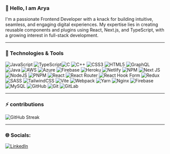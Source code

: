 ### 👋 Hello, I am Arya

I'm a passionate Frontend Developer with a knack for building intuitive, seamless, and engaging digital experiences. My expertise lies in creating reusable components and plugins using React, Next.js, and TypeScript, with a growing interest in full-stack development.

---

### 🔧 Technologies & Tools
![JavaScript](https://img.shields.io/badge/javascript-%23323330.svg?style=flat-square&logo=javascript&logoColor=%23F7DF1E) ![TypeScript](https://img.shields.io/badge/typescript-%23007ACC.svg?style=flat-square&logo=typescript&logoColor=white)![C](https://img.shields.io/badge/c-%2300599C.svg?style=flat-square&logo=c&logoColor=white) ![C++](https://img.shields.io/badge/c++-%2300599C.svg?style=flat-square&logo=c%2B%2B&logoColor=white) ![CSS3](https://img.shields.io/badge/css3-%231572B6.svg?style=flat-square&logo=css3&logoColor=white) ![HTML5](https://img.shields.io/badge/html5-%23E34F26.svg?style=flat-square&logo=html5&logoColor=white) ![GraphQL](https://img.shields.io/badge/-GraphQL-E10098?style=flat-square&logo=graphql&logoColor=white) ![Java](https://img.shields.io/badge/java-%23ED8B00.svg?style=flat-square&logo=openjdk&logoColor=white) ![AWS](https://img.shields.io/badge/AWS-%23FF9900.svg?style=flat-square&logo=amazon-aws&logoColor=white) ![Azure](https://img.shields.io/badge/azure-%230072C6.svg?style=flat-square&logo=microsoftazure&logoColor=white) ![Firebase](https://img.shields.io/badge/firebase-%23039BE5.svg?style=flat-square&logo=firebase) ![Heroku](https://img.shields.io/badge/heroku-%23430098.svg?style=flat-square&logo=heroku&logoColor=white) ![Netlify](https://img.shields.io/badge/netlify-%23000000.svg?style=flat-square&logo=netlify&logoColor=#00C7B7) ![NPM](https://img.shields.io/badge/NPM-%23CB3837.svg?style=flat-square&logo=npm&logoColor=white) ![Next JS](https://img.shields.io/badge/Next-black?style=flat-square&logo=next.js&logoColor=white) ![NodeJS](https://img.shields.io/badge/node.js-6DA55F?style=flat-square&logo=node.js&logoColor=white) ![PNPM](https://img.shields.io/badge/pnpm-%234a4a4a.svg?style=flat-square&logo=pnpm&logoColor=f69220) ![React](https://img.shields.io/badge/react-%2320232a.svg?style=flat-square&logo=react&logoColor=%2361DAFB) ![React Router](https://img.shields.io/badge/React_Router-CA4245?style=flat-square&logo=react-router&logoColor=white) ![React Hook Form](https://img.shields.io/badge/React%20Hook%20Form-%23EC5990.svg?style=flat-square&logo=reacthookform&logoColor=white) ![Redux](https://img.shields.io/badge/redux-%23593d88.svg?style=flat-square&logo=redux&logoColor=white) ![SASS](https://img.shields.io/badge/SASS-hotpink.svg?style=flat-square&logo=SASS&logoColor=white) ![TailwindCSS](https://img.shields.io/badge/tailwindcss-%2338B2AC.svg?style=flat-square&logo=tailwind-css&logoColor=white) ![Vite](https://img.shields.io/badge/vite-%23646CFF.svg?style=flat-square&logo=vite&logoColor=white) ![Webpack](https://img.shields.io/badge/webpack-%238DD6F9.svg?style=flat-square&logo=webpack&logoColor=black) ![Yarn](https://img.shields.io/badge/yarn-%232C8EBB.svg?style=flat-square&logo=yarn&logoColor=white) ![Nginx](https://img.shields.io/badge/nginx-%23009639.svg?style=flat-square&logo=nginx&logoColor=white) ![Firebase](https://img.shields.io/badge/firebase-a08021?style=flat-square&logo=firebase&logoColor=ffcd34) ![MySQL](https://img.shields.io/badge/mysql-4479A1.svg?style=flat-square&logo=mysql&logoColor=white) ![GitHub](https://img.shields.io/badge/github-%23121011.svg?style=flat-square&logo=github&logoColor=white) ![Git](https://img.shields.io/badge/git-%23F05033.svg?style=flat-square&logo=git&logoColor=white) ![GitLab](https://img.shields.io/badge/gitlab-%23181717.svg?style=flat-square&logo=gitlab&logoColor=white)

---

### ⚡  contributions
![GitHub Streak](https://github-readme-streak-stats.herokuapp.com/?user=Arya3497&theme=radical)

---

### 🌐 Socials:
[![LinkedIn](https://img.shields.io/badge/LinkedIn-%230077B5.svg?logo=linkedin&logoColor=white)](https://linkedin.com/in/arya-yadav) 

